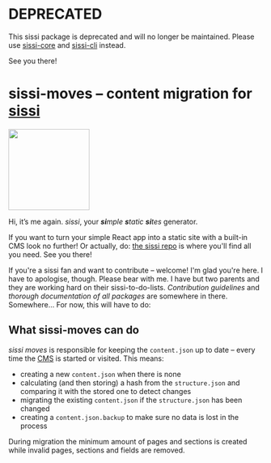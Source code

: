 # DEPRECATED
This sissi package is deprecated and will no longer be maintained. Please use [sissi-core](https://github.com/square-a/sissi-core) and [sissi-cli](https://github.com/square-a/sissi-cli) instead.

See you there!

# sissi-moves – content migration for [sissi]

<img src='https://raw.githubusercontent.com/square-a/sissi/master/sissi.png'  width='160px' />

Hi, it’s me again. *sissi*, your ***si**mple **s**tatic **si**tes* generator.

If you want to turn your simple React app into a static site with a built-in CMS look no further! Or actually, do: [the sissi repo][sissi] is where you'll find all you need. See you there!

If you're a sissi fan and want to contribute – welcome! I'm glad you're here. I have to apologise, though. Please bear with me. I have but two parents and they are working hard on their sissi-to-do-lists. *Contribution guidelines* and *thorough documentation of all packages* are somewhere in there. Somewhere... For now, this will have to do:

## What sissi-moves can do
*sissi moves* is responsible for keeping the `content.json` up to date – every time the [CMS][sissi-says] is started or visited. This means:

- creating a new `content.json` when there is none
- calculating (and then storing) a hash from the `structure.json` and comparing it with the stored one to detect changes
- migrating the existing `content.json` if the `structure.json` has been changed
- creating a `content.json.backup` to make sure no data is lost in the process

During migration the minimum amount of pages and sections is created while invalid pages, sections and fields are removed.

[sissi]:https://github.com/square-a/sissi
[sissi-says]:https://github.com/square-a/sissi-says
